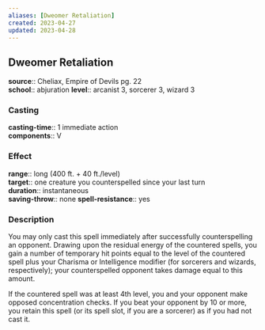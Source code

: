 ```yaml
---
aliases: [Dweomer Retaliation]
created: 2023-04-27
updated: 2023-04-28
---
```


## Dweomer Retaliation

**source**:: Cheliax, Empire of Devils pg. 22  
**school**:: abjuration
**level**:: arcanist 3, sorcerer 3, wizard 3

### Casting

**casting-time**:: 1 immediate action  
**components**:: V

### Effect

**range**:: long (400 ft. + 40 ft./level)  
**target**:: one creature you counterspelled since your last turn  
**duration**:: instantaneous  
**saving-throw**:: none
**spell-resistance**:: yes

### Description

You may only cast this spell immediately after successfully counterspelling an opponent. Drawing upon the residual energy of the countered spells, you gain a number of temporary hit points equal to the level of the countered spell plus your Charisma or Intelligence modifier (for sorcerers and wizards, respectively); your counterspelled opponent takes damage equal to this amount.  
  
If the countered spell was at least 4th level, you and your opponent make opposed concentration checks. If you beat your opponent by 10 or more, you retain this spell (or its spell slot, if you are a sorcerer) as if you had not cast it.
